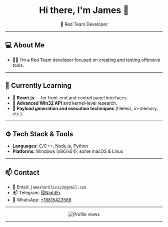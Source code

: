 <h1 align="center">Hi there, I'm James 👋</h1>

<p align="center">
  🔴 Red Team Developer
</p>

---

## 💻 About Me

- 👨‍💻 I'm a Red Team developer focused on creating and testing offensive tools.

---

## 🧠 Currently Learning

- 🔹 **React.js** — for front-end and control panel interfaces.
- 🔹 **Advanced Win32 API** and kernel-level research.
- 🔹 **Payload generation and execution techniques** (fileless, in-memory, etc.).

---

## ⚙️ Tech Stack & Tools

- **Languages:** C/C++, Node.js, Python
- **Platforms:** Windows (x86/x64), some macOS & Linux

---

## 📫 Contact

- 💌 Email: `jamesharblin123@gmail.com`
- 📬 Telegram: [@NightFr](https://t.me/NightFr)
- 📱 WhatsApp: [+16815423588](https://wa.me/16815423588)

---

<p align="center">
  <img src="https://komarev.com/ghpvc/?username=James856674&style=flat-square" alt="Profile views" />
</p>

---

<!---
James856674/James856674 is a ✨ special ✨ repository because its `README.md` (this file) appears on your GitHub profile.
You can click the Preview link to take a look at your changes.
--->

